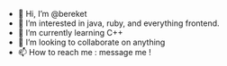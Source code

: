 - 👋 Hi, I’m @bereket
- 👀 I’m interested in java, ruby, and everything frontend.
- 🌱 I’m currently learning C++
- 💞️ I’m looking to collaborate on anything
- 📫 How to reach me : message me !



